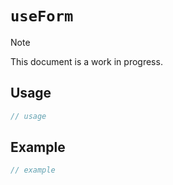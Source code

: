 # `useForm` <Badge type="warning" text="hook" />

> [!NOTE]
> This document is a work in progress.

## Usage

```typescript
// usage
```

## Example

```typescript
// example
```
